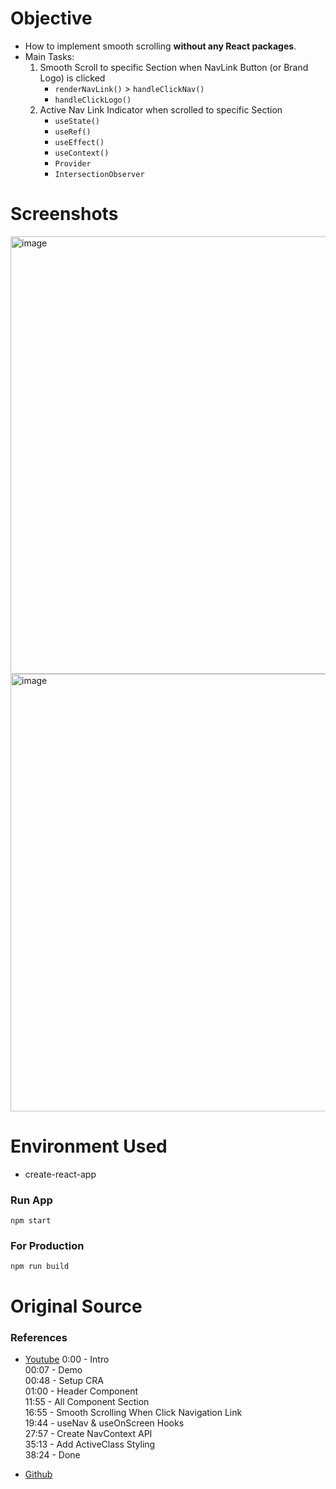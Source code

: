 # Objective

- How to implement smooth scrolling **without any React packages**.
- Main Tasks:
  1. Smooth Scroll to specific Section when NavLink Button (or Brand Logo) is clicked
     - `renderNavLink()` > `handleClickNav()`
     - `handleClickLogo()`
  2. Active Nav Link Indicator when scrolled to specific Section
     - `useState()`
     - `useRef()`
     - `useEffect()`
     - `useContext()`
     - `Provider`
     - `IntersectionObserver`

# Screenshots

<img width="700" alt="image" src="https://user-images.githubusercontent.com/42660669/229956481-5768b77c-2b81-4e9a-9abc-1397ab848027.png">
<img width="700" alt="image" src="https://user-images.githubusercontent.com/42660669/229956531-401e7fff-232a-4752-ab7a-6f6acaaaa5af.png">

# Environment Used

- create-react-app

### Run App

`npm start`

### For Production

`npm run build`

# Original Source

### References
- [Youtube](https://www.youtube.com/watch?v=zVzKEVmigPY)
0:00 - Intro <br />
00:07 - Demo <br />
00:48 - Setup CRA <br />
01:00 - Header Component <br />
11:55 - All Component Section <br />
16:55 - Smooth Scrolling When Click Navigation Link <br />
19:44 - useNav & useOnScreen Hooks <br />
27:57 - Create NavContext API <br />
35:13 - Add ActiveClass Styling <br />
38:24 - Done <br />

- [Github](https://github.com/candraKriswinarto/react-smooth-scrolling)
